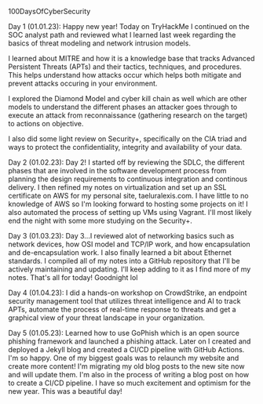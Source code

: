 100DaysOfCyberSecurity

Day 1 (01.01.23): Happy new year! Today on TryHackMe I continued on the SOC analyst path and reviewed what I learned last week regarding the basics of threat modeling and network intrusion models.

I learned about MITRE and how it is a knowledge base that tracks Advanced Persistent Threats (APTs) and their tactics, techniques, and procedures. This helps understand how attacks occur which helps both mitigate and prevent attacks occuring in your environment.

I explored the Diamond Model and cyber kill chain as well which are other models to understand the different phases an attacker goes through to execute an attack from reconnaissance (gathering research on the target) to actions on objective.

I also did some light review on Security+, specifically on the CIA triad and ways to protect the confidentiality, integrity and availability of your data.

Day 2 (01.02.23): Day 2! I started off by reviewing the SDLC, the different phases that are involved in the software development process from planning the design requirements to continuous integration and continous delivery. I then refined my notes on virtualization and set up an SSL certificate on AWS for my personal site, taeluralexis.com. I have little to no knowledge of AWS so I'm looking forward to hosting some projects on it! I also automated the process of setting up VMs using Vagrant. I'll most likely end the night with some more studying on the Security+.

Day 3 (01.03.23): Day 3...I reviewed alot of networking basics such as network devices, how OSI model and TCP/IP work, and how encapsulation and de-encapsulation work. I also finally learned a bit about Ethernet standards. I compiled all of my notes into a GitHub repository that I'll be actively maintaining and updating. I'll keep adding to it as I find more of my notes. That's all for today! Goodnight lol

Day 4 (01.04.23): I did a hands-on workshop on CrowdStrike, an endpoint security management tool that utilizes threat intelligence and AI to track APTs, automate the process of real-time response to threats and get a graphical view of your threat landscape in your organization.

Day 5 (01.05.23): Learned how to use GoPhish which is an open source phishing framework and launched a phishing attack. Later on I created and deployed a Jekyll blog and created a CI/CD pipeline with GitHub Actions. I'm so happy. One of my biggest goals was to relaunch my website and create more content! I'm migrating my old blog posts to the new site now and will update them. I'm also in the process of writing a blog post on how to create a CI/CD pipeline. I have so much excitement and optimism for the new year. This was a beautiful day! 

